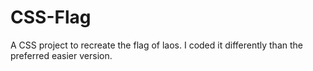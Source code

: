 # CSS-Flag
A CSS project to recreate the flag of laos. I coded it differently than the preferred easier version.
